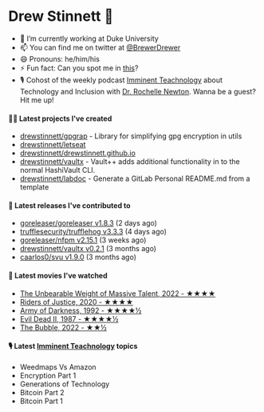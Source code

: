 
# Drew Stinnett 👋

- 🔭 I’m currently working at Duke University
- 📫 You can find me on twitter at [@BrewerDrewer](https://twitter.com/BrewerDrewer)
- 😄 Pronouns: he/him/his
- ⚡ Fun fact: Can you spot me in [this](https://www.youtube.com/watch?v=oL9WnB0qHBA)?
- 🎙 Cohost of the weekly podcast [Imminent Teachnology](https://podcast.imminentteachnology.com/) about Technology and Inclusion with [Dr. Rochelle Newton](https://www.linkedin.com/in/drrochellenewton/). Wanna be a guest? Hit me up!

#### 👨‍💻 Latest projects I've created
- [drewstinnett/gpgrap](https://github.com/drewstinnett/gpgrap) - Library for simplifying gpg encryption in utils
- [drewstinnett/letseat](https://github.com/drewstinnett/letseat)
- [drewstinnett/drewstinnett.github.io](https://github.com/drewstinnett/drewstinnett.github.io)
- [drewstinnett/vaultx](https://github.com/drewstinnett/vaultx) - Vault&#43;&#43; adds additional functionality in to the normal HashiVault CLI.
- [drewstinnett/labdoc](https://github.com/drewstinnett/labdoc) - Generate a GitLab Personal README.md from a template

#### 🚀 Latest releases I've contributed to
- [goreleaser/goreleaser v1.8.3](https://github.com/goreleaser/goreleaser/releases/tag/v1.8.3) (2 days ago)
- [trufflesecurity/trufflehog v3.3.3](https://github.com/trufflesecurity/trufflehog/releases/tag/v3.3.3) (4 days ago)
- [goreleaser/nfpm v2.15.1](https://github.com/goreleaser/nfpm/releases/tag/v2.15.1) (3 weeks ago)
- [drewstinnett/vaultx v0.2.1](https://github.com/drewstinnett/vaultx/releases/tag/v0.2.1) (3 months ago)
- [caarlos0/svu v1.9.0](https://github.com/caarlos0/svu/releases/tag/v1.9.0) (3 months ago)

#### 🍿 Latest movies I've watched
- [The Unbearable Weight of Massive Talent, 2022 - ★★★★](https://letterboxd.com/mondodrew/film/the-unbearable-weight-of-massive-talent/)
- [Riders of Justice, 2020 - ★★★★](https://letterboxd.com/mondodrew/film/riders-of-justice/)
- [Army of Darkness, 1992 - ★★★★½](https://letterboxd.com/mondodrew/film/army-of-darkness/)
- [Evil Dead II, 1987 - ★★★★½](https://letterboxd.com/mondodrew/film/evil-dead-ii/)
- [The Bubble, 2022 - ★★½](https://letterboxd.com/mondodrew/film/the-bubble-2022/)

#### 🎙 Latest [Imminent Teachnology](https://podcast.imminentteachnology.com/) topics
- Weedmaps Vs Amazon
- Encryption Part 1
- Generations of Technology
- Bitcoin Part 2
- Bitcoin Part 1